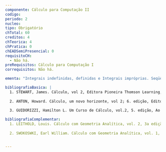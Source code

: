 ```yaml
---
componente: Cálculo para Computação II
codigo:  
periodo: 2
nucleo:
tipo: Obrigatório
chTotal: 60 
creditos: 4
chTeorica: 4 
chPratica: 0 
chEADSemiPresencial: 0
requisitoCH:
  - Não há.
preRequisitos: Cálculo para Computação I
correquisitos: Não há.

ementa: "Integrais indefinidas, definidas e Integrais impróprias. Seqüências e séries numéricas. Série de potência. Curvas planas e coordenadas polares. Funções reais de várias variáveis, Limites e continuidade de funções de várias variáveis, derivadas parciais, diferenciabilidade, máximos e mínimos de funções. Integrais múltiplas."

bibliografiaBasica: |
  1. STEWART, James. Cálculo, vol 2, Editora Pioneira Thomson Learning, 2001.
  
  2. ANTON, Howard. Cálculo, um novo horizonte, vol 2; 6. edição, Editora Bookman; reimpressão 2004.
  
  3. GUIDORIZZI, Hamilton L. Um Curso de Cálculo, vol.2, 5. edição, Ao Livro Técnico S.A., 2002.

bibliografiaComplementar:
  1. LEITHOLD, Louis. Cálculo com Geometria Analítica, vol. 2, 3a edição, Editora Harbra, 2002.
  
  2. SWOKOSWKI, Earl William. Cálculo com Geometria Analítica, vol. 1, 2. edição, Editora Makron Books do Brasil, 1995.


---
```

